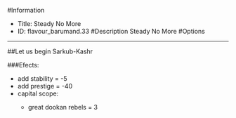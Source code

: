 #Information
 - Title: Steady No More
 - ID: flavour_barumand.33
#Description
Steady No More
#Options

___
##Let us begin Sarkub-Kashr

###Efects:<ul><li>add stability = -5</li><li>add prestige = -40</li><li>capital scope:</li><ul><li>great dookan rebels = 3</li></ul></ul>
